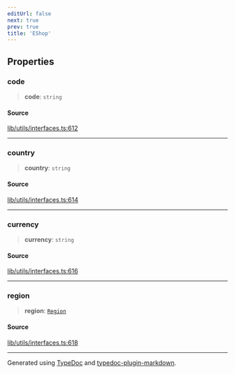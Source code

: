 ```yaml
---
editUrl: false
next: true
prev: true
title: 'EShop'
---
```


## Properties

### code

> **code**: `string`

#### Source

[lib/utils/interfaces.ts:612](https://github.com/favna/nintendo-switch-eshop/blob/7e1c1df147b1f9067aea692f9d4dd56664ae35c8/src/lib/utils/interfaces.ts#L612)

---

### country

> **country**: `string`

#### Source

[lib/utils/interfaces.ts:614](https://github.com/favna/nintendo-switch-eshop/blob/7e1c1df147b1f9067aea692f9d4dd56664ae35c8/src/lib/utils/interfaces.ts#L614)

---

### currency

> **currency**: `string`

#### Source

[lib/utils/interfaces.ts:616](https://github.com/favna/nintendo-switch-eshop/blob/7e1c1df147b1f9067aea692f9d4dd56664ae35c8/src/lib/utils/interfaces.ts#L616)

---

### region

> **region**: [`Region`](../enumerations/Region.md)

#### Source

[lib/utils/interfaces.ts:618](https://github.com/favna/nintendo-switch-eshop/blob/7e1c1df147b1f9067aea692f9d4dd56664ae35c8/src/lib/utils/interfaces.ts#L618)

---

Generated using [TypeDoc](https://typedoc.org) and [typedoc-plugin-markdown](https://typedoc-plugin-markdown.org).
